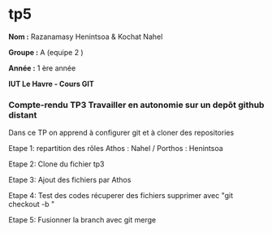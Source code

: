 # tp5
**Nom :** Razanamasy Henintsoa & Kochat Nahel

**Groupe :** A (equipe 2 )

**Année :** 1 ère année

**IUT Le Havre - Cours GIT**

### Compte-rendu TP3 Travailler en autonomie sur un depôt github distant

Dans ce TP on apprend à configurer git et à cloner des repositories

Etape 1: repartition des rôles Athos : Nahel / Porthos : Henintsoa

Etape 2: Clone du fichier tp3 

Etape 3: Ajout des fichiers par Athos

Etape 4: Test des codes récuperer des fichiers supprimer avec "git checkout -b "

Etape 5: Fusionner la branch avec git merge 
